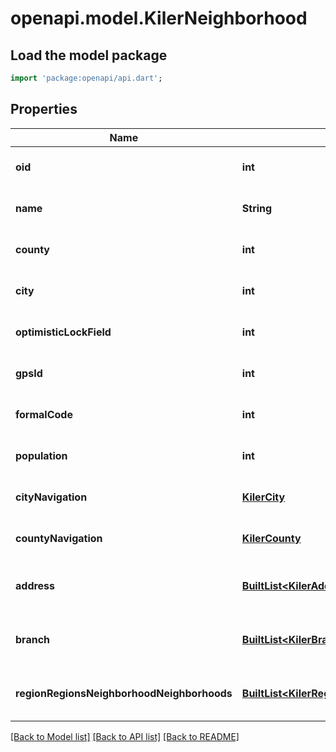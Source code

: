 # openapi.model.KilerNeighborhood

## Load the model package
```dart
import 'package:openapi/api.dart';
```

## Properties
Name | Type | Description | Notes
------------ | ------------- | ------------- | -------------
**oid** | **int** |  | [optional] [default to null]
**name** | **String** |  | [optional] [default to null]
**county** | **int** |  | [optional] [default to null]
**city** | **int** |  | [optional] [default to null]
**optimisticLockField** | **int** |  | [optional] [default to null]
**gpsId** | **int** |  | [optional] [default to null]
**formalCode** | **int** |  | [optional] [default to null]
**population** | **int** |  | [optional] [default to null]
**cityNavigation** | [**KilerCity**](KilerCity.md) |  | [optional] [default to null]
**countyNavigation** | [**KilerCounty**](KilerCounty.md) |  | [optional] [default to null]
**address** | [**BuiltList&lt;KilerAddress&gt;**](KilerAddress.md) |  | [optional] [default to const []]
**branch** | [**BuiltList&lt;KilerBranch&gt;**](KilerBranch.md) |  | [optional] [default to const []]
**regionRegionsNeighborhoodNeighborhoods** | [**BuiltList&lt;KilerRegionRegionsNeighborhoodNeighborhoods&gt;**](KilerRegionRegionsNeighborhoodNeighborhoods.md) |  | [optional] [default to const []]

[[Back to Model list]](../README.md#documentation-for-models) [[Back to API list]](../README.md#documentation-for-api-endpoints) [[Back to README]](../README.md)


